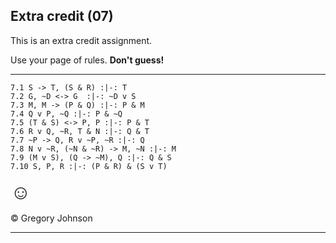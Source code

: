 ## Extra credit (07)

This is an extra credit assignment.

Use your page of rules. **Don't guess!**

---

~~~{.ProofChecker .JohnsonSL options="fonts tabindent render" guides="fitch" points="1" late-credit="1"}
7.1 S -> T, (S & R) :|-: T 
7.2 G, ~D <-> G  :|-: ~D v S
7.3 M, M -> (P & Q) :|-: P & M
7.4 Q v P, ~Q :|-: P & ~Q
7.5 (T & S) <-> P, P :|-: P & T 
7.6 R v Q, ~R, T & N :|-: Q & T
7.7 ~P -> Q, R v ~P, ~R :|-: Q
7.8 N v ~R, (~N & ~R) -> M, ~N :|-: M
7.9 (M v S), (Q -> ~M), Q :|-: Q & S
7.10 S, P, R :|-: (P & R) & (S v T)
~~~

<font size="6.5">&#9786;</font>

<p>&copy; <script>document.write(new Date().getFullYear())</script> Gregory Johnson</p>
 
---